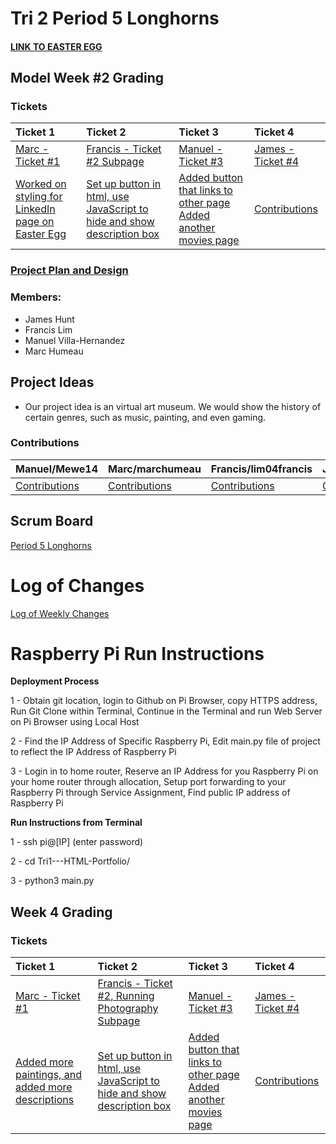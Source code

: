 # Tri 2 Period 5 Longhorns


#### [LINK TO EASTER EGG]( )

## Model Week #2 Grading 
### Tickets
| Ticket 1  | Ticket 2  | Ticket 3 | Ticket 4  |
| :------------- |:-------------                                |:-----    |:----                                            |
| [Marc - Ticket #1](https://github.com/lim04francis/Tri2---p5longhorns/projects/1#card-53785220)               |[Francis - Ticket #2](https://github.com/lim04francis/Tri2---p5longhorns/projects/1#card-53784992)[ Subpage](http://76.176.107.1/photography)|[Manuel - Ticket #3](https://github.com/lim04francis/Tri2---p5longhorns/projects/1#card-52607517)|[James - Ticket #4](https://github.com/lim04francis/Tri2---p5longhorns/projects/1#card-52772616)      |
| [Worked on styling for LinkedIn page on Easter Egg](https://github.com/lim04francis/Tri2---p5longhorns/blob/f904221404d7a5b2a4114f1323082f9b04bb2f68/templates/marclinkedin.html#L4-L67)     |[Set up button in html,](https://github.com/lim04francis/Tri2---p5longhorns/blob/fb795bfdf542c032f86516f949e20d80e565c4ef/templates/photography.html#L211)[ use JavaScript to hide and show description box](https://github.com/lim04francis/Tri2---p5longhorns/blob/d0dcd78a4e118dbca119c27fcdecd00c3405ab59/templates/photography.html#L255)|[Added button that links to other page](https://github.com/lim04francis/Tri2---p5longhorns/blob/58c6a17980ef8a29c46785c8d80f823dbcd379e7/templates/Movies.html#L18) [Added another movies page](https://github.com/lim04francis/Tri2---p5longhorns/blob/58c6a17980ef8a29c46785c8d80f823dbcd379e7/templates/actionmovies.html#L1)      | [Contributions](https://github.com/Bob1437)      |





### [Project Plan and Design](https://docs.google.com/document/d/17C_nAyFtFvbdhyxUsUb1094QCTnxOj8Qtv0jS7bWbzI/edit?usp=sharing)

### Members:
- James Hunt
- Francis Lim
- Manuel Villa-Hernandez
- Marc Humeau

## Project Ideas
- Our project idea is an virtual art museum. We would show the history of certain genres, such as music, painting, and even gaming.

### Contributions 

| Manuel/Mewe14        | Marc/marchumeau                              |  Francis/lim04francis  | James/Bob1437                                   |
| ------------- |:-------------                                |:-----    |:----                                            |
| [Contributions](https://github.com/Mewe14)               |[Contributions](https://github.com/marchumeau)|[Contributions](https://github.com/lim04francis)|[Contributions](https://github.com/Bob1437)      |


## Scrum Board
[Period 5 Longhorns](https://github.com/lim04francis/Tri2---p5longhorns/projects/1)


# Log of Changes
[Log of Weekly Changes](https://github.com/lim04francis/Tri2---p5longhorns/projects/2)





# Raspberry Pi Run Instructions
   **Deployment Process**
   
   1 - Obtain git location, login to Github on Pi Browser, copy HTTPS address, Run Git Clone within Terminal, Continue in the Terminal and run Web Server on Pi Browser using Local Host
   
   2 - Find the IP Address of Specific Raspberry Pi, Edit main.py file of project to reflect the IP Address of Raspberry Pi
   
   3 - Login in to home router, Reserve an IP Address for you Raspberry Pi on your home router through allocation, Setup port forwarding to your Raspberry Pi through Service Assignment, Find public IP address of Raspberry Pi
   
   **Run Instructions from Terminal**
   
   1 - ssh pi@[IP] (enter password)
   
   2 - cd Tri1---HTML-Portfolio/
   
   3 - python3 main.py

## Week 4 Grading 
### Tickets
| Ticket 1  | Ticket 2  | Ticket 3 | Ticket 4  |
| :------------- |:-------------                                |:-----    |:----                                            |
| [Marc - Ticket #1](https://github.com/lim04francis/Tri2---p5longhorns/projects/1#card-52605914)               |[Francis - Ticket #2](https://github.com/lim04francis/Tri2---p5longhorns/projects/1#card-52606518)[, Running Photography Subpage](http://76.176.107.1/photography)|[Manuel - Ticket #3](https://github.com/lim04francis/Tri2---p5longhorns/projects/1#card-52607517)|[James - Ticket #4](https://github.com/lim04francis/Tri2---p5longhorns/projects/1#card-52772616)      |
| [Added more paintings,](https://github.com/lim04francis/Tri2---p5longhorns/blob/65b20709bcfd9f6603c30a3241d2870623146cca/templates/cubism.html#L220)[ and added more descriptions](https://github.com/lim04francis/Tri2---p5longhorns/blob/ce63d00e5b3a677b5af804ca4c8636a74d966a77/templates/paintingdescriptions.html#L152)               |[Set up button in html,](https://github.com/lim04francis/Tri2---p5longhorns/blob/fb795bfdf542c032f86516f949e20d80e565c4ef/templates/photography.html#L211)[ use JavaScript to hide and show description box](https://github.com/lim04francis/Tri2---p5longhorns/blob/d0dcd78a4e118dbca119c27fcdecd00c3405ab59/templates/photography.html#L255)|[Added button that links to other page](https://github.com/lim04francis/Tri2---p5longhorns/blob/58c6a17980ef8a29c46785c8d80f823dbcd379e7/templates/Movies.html#L18) [Added another movies page](https://github.com/lim04francis/Tri2---p5longhorns/blob/58c6a17980ef8a29c46785c8d80f823dbcd379e7/templates/actionmovies.html#L1)      | [Contributions](https://github.com/Bob1437)      |

